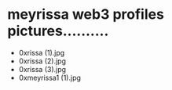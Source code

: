 # meyrissa web3 profiles pictures..........
- 0xrissa (1).jpg
- 0xrissa (2).jpg
- 0xrissa (3).jpg
- 0xmeyrissa1 (1).jpg
